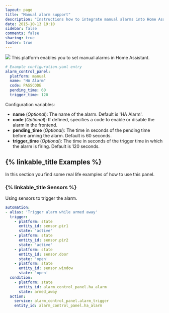 ```yaml
---
layout: page
title: "Manual alarm support"
description: "Instructions how to integrate manual alarms into Home Assistant."
date: 2015-10-13 19:10
sidebar: false
comments: false
sharing: true
footer: true
---
```


<img src='/images/supported_brands/preferences-system-privacy.png' class='brand pull-right' />
This platform enables you to set manual alarms in Home Assistant.

```yaml
# Example configuration.yaml entry
alarm_control_panel:
  platform: manual
  name: "HA Alarm"
  code: PASSCODE
  pending_time: 60
  trigger_time: 120
```

Configuration variables:

- **name** (*Optional*): The name of the alarm. Default is 'HA Alarm'.
- **code** (*Optional*): If defined, specifies a code to enable or disable the alarm in the frontend.
- **pending_time** (*Optional*): The time in seconds of the pending time before arming the alarm. Default is 60 seconds.
- **trigger_time** (*Optional*): The time in seconds of the trigger time in which the alarm is firing. Default is 120 seconds.


## {% linkable_title Examples %}

In this section you find some real life examples of how to use this panel.

### {% linkable_title Sensors %}

Using sensors to trigger the alarm.

```yaml
automation:
- alias: 'Trigger alarm while armed away'
  trigger:
    - platform: state
      entity_id: sensor.pir1
      state: 'active'
    - platform: state
      entity_id: sensor.pir2
      state: 'active'
    - platform: state
      entity_id: sensor.door
      state: 'open'
    - platform: state
      entity_id: sensor.window
      state: 'open'
  condition:
    - platform: state
      entity_id: alarm_control_panel.ha_alarm
      state: armed_away
  action:
    service: alarm_control_panel.alarm_trigger
    entity_id: alarm_control_panel.ha_alarm
```

